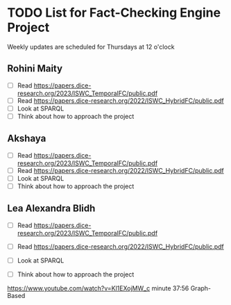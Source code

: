 # TODO List for Fact-Checking Engine Project
Weekly updates are scheduled for Thursdays at 12 o'clock

## Rohini Maity
- [ ] Read https://papers.dice-research.org/2023/ISWC_TemporalFC/public.pdf
- [ ] Read https://papers.dice-research.org/2022/ISWC_HybridFC/public.pdf 
- [ ] Look at SPARQL
- [ ] Think about how to approach the project

## Akshaya 
- [ ] Read https://papers.dice-research.org/2023/ISWC_TemporalFC/public.pdf
- [ ] Read https://papers.dice-research.org/2022/ISWC_HybridFC/public.pdf 
- [ ] Look at SPARQL
- [ ] Think about how to approach the project

## Lea Alexandra Blidh
- [ ] Read https://papers.dice-research.org/2023/ISWC_TemporalFC/public.pdf
- [ ] Read https://papers.dice-research.org/2022/ISWC_HybridFC/public.pdf 
- [ ] Look at SPARQL
- [ ] Think about how to approach the project


https://www.youtube.com/watch?v=Kl1EXojMW_c
minute 37:56
Graph-Based